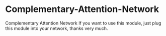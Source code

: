 # Complementary-Attention-Network
Complementary Attention Network
If you want to use this module, just plug this module into your network, thanks very much.

